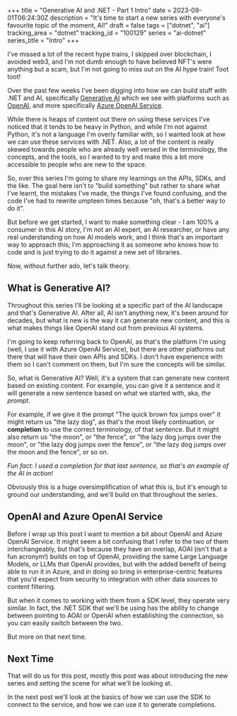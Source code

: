 +++
title = "Generative AI and .NET - Part 1 Intro"
date = 2023-09-01T06:24:30Z
description = "It's time to start a new series with everyone's favourite topic of the moment, AI!"
draft = false
tags = ["dotnet", "ai"]
tracking_area = "dotnet"
tracking_id = "100129"
series = "ai-dotnet"
series_title = "Intro"
+++

I've missed a lot of the recent hype trains, I skipped over blockchain, I avoided web3, and I'm not dumb enough to have believed NFT's were anything but a scam, but I'm not going to miss out on the AI hype train! Toot toot!

Over the past few weeks I've been digging into how we can build stuff with .NET and AI, specifically [Generative AI](https://en.wikipedia.org/wiki/Generative_artificial_intelligence) which we see with platforms such as [OpenAI](https://openai.com/), and more specifically [Azure OpenAI Service](https://learn.microsoft.com/azure/ai-services/openai/overview?{{<cda>}}).

While there is heaps of content out there on using these services I've noticed that it tends to be heavy in Python, and while I'm not against Python, it's not a language I'm overly familiar with, so I wanted look at how we can use these services with .NET. Also, a lot of the content is really skewed towards people who are already well versed in the terminology, the concepts, and the tools, so I wanted to try and make this a bit more accessible to people who are new to the space.

So, over this series I'm going to share my learnings on the APIs, SDKs, and the like. The goal here isn't to "build something" but rather to share what I've learnt, the mistakes I've made, the things I've found confusing, and the code I've had to rewrite umpteen times because "oh, that's a better way to do it".

But before we get started, I want to make something clear - I am 100% a consumer in this AI story, I'm not an AI expert, an AI researcher, or have any real understanding on how AI models work, and I think that's an important way to approach this; I'm approaching it as someone who knows how to code and is just trying to do it against a new set of libraries.

Now, without further ado, let's talk theory.

## What is Generative AI?

Throughout this series I'll be looking at a specific part of the AI landscape and that's Generative AI. After all, AI isn't anything new, it's been around for decades, but what is new is the way it can generate new content, and this is what makes things like OpenAI stand out from previous AI systems.

I'm going to keep referring back to OpenAI, as that's the platform I'm using (well, I use it with Azure OpenAI Service), but there are other platforms out there that will have their own APIs and SDKs. I don't have experience with them so I can't comment on them, but I'm sure the concepts will be similar.

So, what is Generative AI? Well, it's a system that can generate new content based on existing content. For example, you can give it a sentence and it will generate a new sentence based on what we started with, aka, _the prompt_.

For example, if we give it the prompt "The quick brown fox jumps over" it might return us "the lazy dog", as that's the most likely continuation, or **completion** to use the correct terminology, of that sentence. But it might also return us "the moon", or "the fence", or "the lazy dog jumps over the moon", or "the lazy dog jumps over the fence", or "the lazy dog jumps over the moon and the fence", or so on.

_Fun fact: I used a completion for that last sentence, so that's an example of the AI in action!_

Obviously this is a huge oversimplification of what this is, but it's enough to ground our understanding, and we'll build on that throughout the series.

## OpenAI and Azure OpenAI Service

Before I wrap up this post I want to mention a bit about OpenAI and Azure OpenAI Service. It might seem a bit confusing that I refer to the two of them interchangeably, but that's because they have an overlap, AOAI (isn't that a fun acronym!) builds on top of OpenAI, providing the same Large Language Models, or LLMs that OpenAI provides, but with the added benefit of being able to run it in Azure, and in doing so bring in enterprise-centric features that you'd expect from security to integration with other data sources to content filtering.

But when it comes to working with them from a SDK level, they operate very similar. In fact, the .NET SDK that we'll be using has the ability to change between pointing to AOAI or OpenAI when establishing the connection, so you can easily switch between the two.

But more on that next time.

## Next Time

That will do us for this post, mostly this post was about introducing the new series and setting the scene for what we'll be looking at.

In the next post we'll look at the basics of how we can use the SDK to connect to the service, and how we can use it to generate completions.
